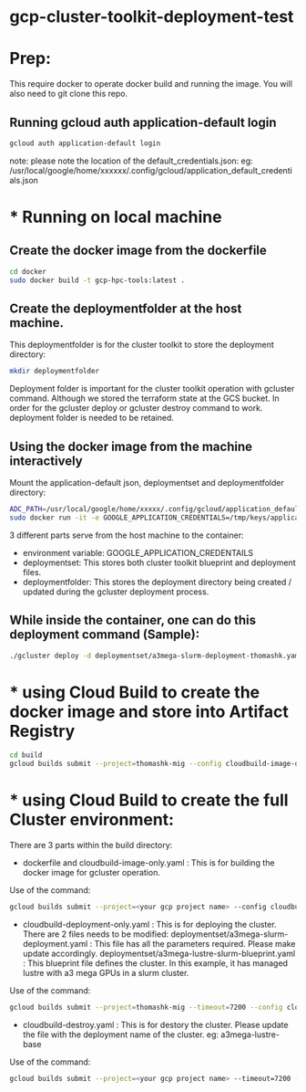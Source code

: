# gcp-cluster-toolkit-deployment-test

# Prep:
This require docker to operate docker build and running the image.
You will also need to git clone this repo.

## Running gcloud auth application-default login 
```bash
gcloud auth application-default login
```
note: please note the location of the default_credentials.json: eg: /usr/local/google/home/xxxxxx/.config/gcloud/application_default_credentials.json

# * Running on local machine

## Create the docker image from the dockerfile
```bash
cd docker
sudo docker build -t gcp-hpc-tools:latest .
```

## Create the deploymentfolder at the host machine. 
This deploymentfolder is for the cluster toolkit to store the deployment directory:
```bash
mkdir deploymentfolder
```
Deployment folder is important for the cluster toolkit operation with gcluster command. Although we stored the terraform state at the GCS bucket. In order for the gcluster deploy or gcluster destroy command to work. deployment folder is needed to be retained.

## Using the docker image from the machine interactively 
Mount the application-default json, deploymentset and deploymentfolder directory:
```bash
ADC_PATH=/usr/local/google/home/xxxxx/.config/gcloud/application_default_credentials.json 
sudo docker run -it -e GOOGLE_APPLICATION_CREDENTIALS=/tmp/keys/application_default_credentials.json -v ${ADC_PATH}:/tmp/keys/application_default_credentials.json:ro -v /usr/local/google/home/thomashk/Documents/deploymentfolder:/cluster-toolkit/deploymentfolder -v /usr/local/google/home/thomashk/Documents/gcp-cluster-toolkit-deployment-test/build/deploymentset/:/cluster-toolkit/deploymentset gcp-hpc-tools /bin/sh
```
3 different parts serve from the host machine to the container:
* environment variable: GOOGLE_APPLICATION_CREDENTAILS
* deploymentset: This stores both cluster toolkit blueprint and deployment files.
* deploymentfolder: This stores the deployment directory being created / updated during the gcluster deployment process. 

## While inside the container, one can do this deployment command (Sample):
```bash
./gcluster deploy -d deploymentset/a3mega-slurm-deployment-thomashk.yaml deploymentset/a3mega-lustre-slurm-blueprint.yaml -o deploymentfolder  --auto-approve
```
# * using Cloud Build to create the docker image and store into Artifact Registry

```bash
cd build
gcloud builds submit --project=thomashk-mig --config cloudbuild-image-only.yaml --substitutions=_GHPC_VERSION=1.64.0
```

# * using Cloud Build to create the full Cluster environment:

There are 3 parts within the build directory:
- dockerfile and cloudbuild-image-only.yaml : This is for building the docker image for gcluster operation. 

Use of the command: 
```bash
gcloud builds submit --project=<your gcp project name> --config cloudbuild-image-only.yaml
```
- cloudbuild-deployment-only.yaml : This is for deploying the cluster. 
There are 2 files needs to be modified:
deploymentset/a3mega-slurm-deployment.yaml : This file has all the parameters required. Please make update accordingly.
deploymentset/a3mega-lustre-slurm-blueprint.yaml : This blueprint file defines the cluster. In this example, it has managed lustre with a3 mega GPUs in a slurm cluster. 

Use of the command: 
```bash
gcloud builds submit --project=thomashk-mig --timeout=7200 --config cloudbuild-deployment-only.yaml
```

- cloudbuild-destroy.yaml : This is for destory the cluster.
Please update the file with the deployment name of the cluster. eg: a3mega-lustre-base

Use of the command:
```bash
gcloud builds submit --project=<your gcp project name> --timeout=7200 --config cloudbuild-destroy.yaml
```
